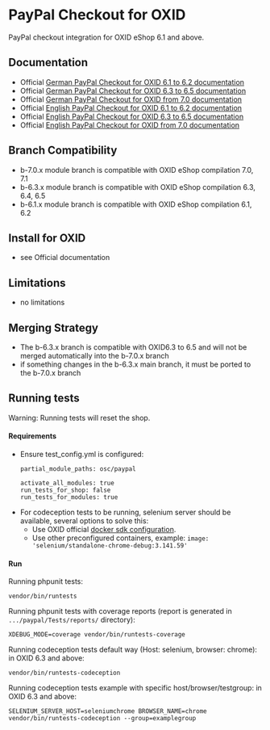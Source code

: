 # PayPal Checkout for OXID

PayPal checkout integration for OXID eShop 6.1 and above.

## Documentation

* Official [German PayPal Checkout for OXID 6.1 to 6.2 documentation](https://docs.oxid-esales.com/modules/paypal-checkout/de/1.2/)
* Official [German PayPal Checkout for OXID 6.3 to 6.5 documentation](https://docs.oxid-esales.com/modules/paypal-checkout/de/2.5/)
* Official [German PayPal Checkout for OXID from 7.0 documentation](https://docs.oxid-esales.com/modules/paypal-checkout/de/3.3/)
* Official [English PayPal Checkout for OXID 6.1 to 6.2 documentation](https://docs.oxid-esales.com/modules/paypal-checkout/en/1.2/)
* Official [English PayPal Checkout for OXID 6.3 to 6.5 documentation](https://docs.oxid-esales.com/modules/paypal-checkout/en/2.5/)
* Official [English PayPal Checkout for OXID from 7.0 documentation](https://docs.oxid-esales.com/modules/paypal-checkout/en/3.3/)


## Branch Compatibility

* b-7.0.x module branch is compatible with OXID eShop compilation 7.0, 7.1
* b-6.3.x module branch is compatible with OXID eShop compilation 6.3, 6.4, 6.5
* b-6.1.x module branch is compatible with OXID eShop compilation 6.1, 6.2

## Install for OXID

* see Official documentation

## Limitations

* no limitations

## Merging Strategy

* The b-6.3.x branch is compatible with OXID6.3 to 6.5 and will not be merged automatically into the b-7.0.x branch
* if something changes in the b-6.3.x main branch, it must be ported to the b-7.0.x branch

## Running tests

Warning: Running tests will reset the shop.

#### Requirements
* Ensure test_config.yml is configured:
    ```
    partial_module_paths: osc/paypal
    ```
    ```
    activate_all_modules: true
    run_tests_for_shop: false
    run_tests_for_modules: true
    ```
* For codeception tests to be running, selenium server should be available, several options to solve this:
  * Use OXID official [docker sdk configuration](https://github.com/OXID-eSales/docker-eshop-sdk).
  * Use other preconfigured containers, example: ``image: 'selenium/standalone-chrome-debug:3.141.59'``

#### Run

Running phpunit tests:
```
vendor/bin/runtests
```

Running phpunit tests with coverage reports (report is generated in ``.../paypal/Tests/reports/`` directory):
```
XDEBUG_MODE=coverage vendor/bin/runtests-coverage
```

Running codeception tests default way (Host: selenium, browser: chrome):
in OXID 6.3 and above:
```
vendor/bin/runtests-codeception
```

Running codeception tests example with specific host/browser/testgroup:
in OXID 6.3 and above:
```
SELENIUM_SERVER_HOST=seleniumchrome BROWSER_NAME=chrome vendor/bin/runtests-codeception --group=examplegroup
```
